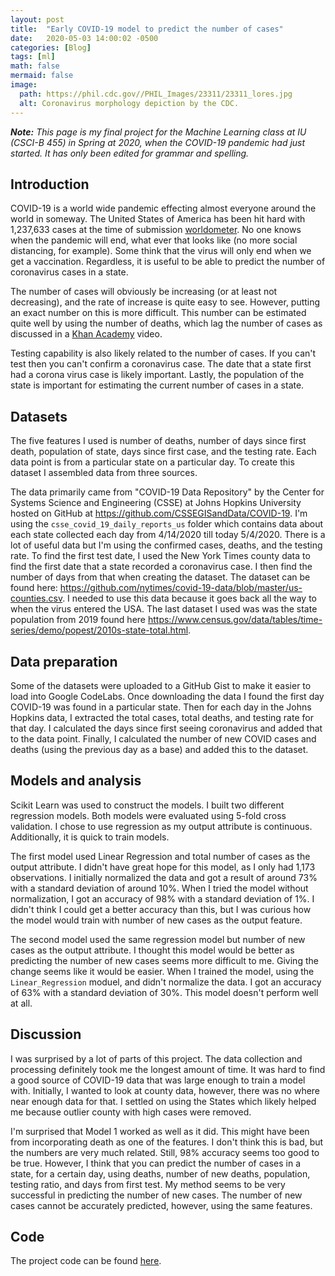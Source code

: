 ```yaml
---
layout: post
title:  "Early COVID-19 model to predict the number of cases"
date:   2020-05-03 14:00:02 -0500
categories: [Blog]
tags: [ml]
math: false
mermaid: false
image:
  path: https://phil.cdc.gov//PHIL_Images/23311/23311_lores.jpg
  alt: Coronavirus morphology depiction by the CDC.
---
```


***Note:*** *This page is my final project for the Machine Learning class at IU (CSCI-B 455) in Spring at 2020, when the COVID-19 pandemic had just started. It has only been edited for grammar and spelling.*

## Introduction

COVID-19 is a world wide pandemic effecting almost everyone around the world in someway.  The United States of America has been hit hard with 1,237,633 cases at the time of submission [worldometer](https://www.worldometers.info/coronavirus/country/us/).  No one knows when the pandemic will end, what ever that looks like (no more social distancing, for example).  Some think that the virus will only end when we get a vaccination.  Regardless, it is useful to be able to predict the number of coronavirus cases in a state.

The number of cases will obviously be increasing (or at least not decreasing), and the rate of increase is quite easy to see.  However, putting an exact number on this is more difficult.  This number can be estimated quite well by using the number of deaths, which lag the number of cases as discussed in a [Khan Academy](https://www.youtube.com/watch?v=mCa0JXEwDEk) video.

Testing capability is also likely related to the number of cases.  If you can't test then you can't confirm a coronavirus case.  The date that a state first had a corona virus case is likely important.  Lastly, the population of the state is important for estimating the current number of cases in a state.

## Datasets

The five features I used is number of deaths, number of days since first death, population of state, days since first case, and the testing rate.  Each data point is from a particular state on a particular day.  To create this dataset I assembled data from three sources.

The data primarily came from "COVID-19 Data Repository" by the Center for Systems Science and Engineering (CSSE) at Johns Hopkins University hosted on GitHub at <https://github.com/CSSEGISandData/COVID-19>.  I'm using the `csse_covid_19_daily_reports_us` folder which contains data about each state collected each day from 4/14/2020 till today 5/4/2020.  There is a lot of useful data but I'm using the confirmed cases, deaths, and the testing rate.  To find the first test date, I used the New York Times county data to find the first date that a state recorded a coronavirus case.  I then find the number of days from that when creating the dataset.  The dataset can be found here: <https://github.com/nytimes/covid-19-data/blob/master/us-counties.csv>.  I needed to use this data because it goes back all the way to when the virus entered the USA.  The last dataset I used was was the state population from 2019 found here <https://www.census.gov/data/tables/time-series/demo/popest/2010s-state-total.html>.


## Data preparation

Some of the datasets were uploaded to a GitHub Gist to make it easier to load into Google CodeLabs.  Once downloading the data I found the first day COVID-19 was found in a particular state.  Then for each day in the Johns Hopkins data, I extracted the total cases, total deaths, and testing rate for that day.  I calculated the days since first seeing coronavirus and added that to the data point.  Finally, I calculated the number of new COVID cases and deaths (using the previous day as a base) and added this to the dataset.
  
## Models and analysis

Scikit Learn was used to construct the models.  I built two different regression models.  Both models were evaluated using 5-fold cross validation.  I chose to use regression as my output attribute is continuous.  Additionally, it is quick to train models.

The first model used Linear Regression and total number of cases as the output attribute.  I didn't have great hope for this model, as I only had 1,173 observations.  I initially normalized the data and got a result of around 73% with a standard deviation of around 10%.  When I tried the model without normalization, I got an accuracy of 98% with a standard deviation of 1%.  I didn't think I could get a better accuracy than this, but I was curious how the model would train with number of new cases as the output feature.

The second model used the same regression model but number of new cases as the output attribute.  I thought this model would be better as predicting the number of new cases seems more difficult to me.  Giving the change seems like it would be easier.  When I trained the model, using the `Linear_Regression` moduel, and didn't normalize the data.  I got an accuracy of 63% with a standard deviation of 30%.  This model doesn't perform well at all.  

## Discussion

I was surprised by a lot of parts of this project.  The data collection and processing definitely took me the longest amount of time.  It was hard to find a good source of COVID-19 data that was large enough to train a model with.  Initially, I wanted to look at county data, however, there was no where near enough data for that.  I settled on using the States which likely helped me because outlier county with high cases were removed.

I'm surprised that Model 1 worked as well as it did.  This might have been from incorporating death as one of the features.  I don't think this is bad, but the numbers are very much related.  Still, 98% accuracy seems too good to be true.  However, I think that you can predict the number of cases in a state, for a certain day, using deaths, number of new deaths, population, testing ratio, and days from first test.  My method seems to be very successful in predicting the number of new cases.  The number of new cases cannot be accurately predicted, however, using the same features.

## Code

The project code can be found [here](https://github.com/BenSDuggan/weekend-projects/blob/master/covid_models/B455_final_project.ipynb).
